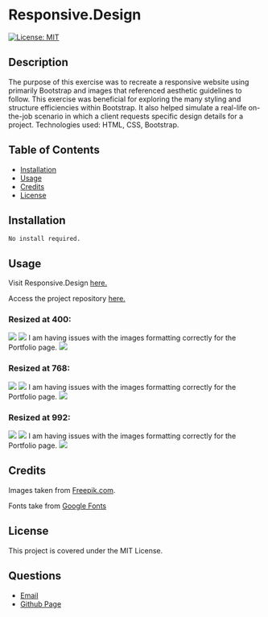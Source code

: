 
# Responsive.Design

[![License: MIT](https://img.shields.io/badge/License-MIT-yellow.svg)](https://opensource.org/licenses/MIT)
      
     
## Description

The purpose of this exercise was to recreate a responsive website using primarily Bootstrap and images that referenced aesthetic guidelines to follow.  This exercise was beneficial for exploring the many styling and structure efficiencies within Bootstrap.  It also helped simulate a real-life on-the-job scenario in which a client requests specific design details for a project.  Technologies used: HTML, CSS, Bootstrap.

## Table of Contents
 
* [Installation](#installation)
* [Usage](#usage)
* [Credits](#credits)
* [License](#license)
 
## Installation
```
No install required.
``` 

## Usage
Visit Responsive.Design [here.](https://lee-amber-alex.github.io/Responsive.Design/)   
 
Access the project repository [here.](https://github.com/lee-amber-alex/Responsive.Design)

### Resized at 400:
![](screenshots/400.aboutme.png)
![](screenshots/400.contact.png)
I am having issues with the images formatting correctly for the Portfolio page. 
![](screenshots/400.portfolio.png)

### Resized at 768:
![](screenshots/768.aboutme.png)
![](screenshots/768.contact.png)
I am having issues with the images formatting correctly for the Portfolio page.
![](screenshots/768.portfolio.png)

### Resized at 992:
![](screenshots/992.aboutme.png)
![](screenshots/992.contact.png)
I am having issues with the images formatting correctly for the Portfolio page.
![](screenshots/992.portfolio.png)

## Credits

Images taken from [Freepik.com](https://www.freepik.com/).  

Fonts take from [Google Fonts](https://fonts.google.com/)

## License
This project is covered under the MIT License.
 

## Questions
- [Email](lee.amber.alex@gmail.com)
- [Github Page](https://github.com/lee-amber-alex)
 
